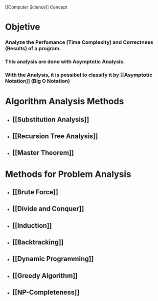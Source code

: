 [[Computer Science]] Concept

# Objetive

### Analyze the Perfomance (Time Complexity) and Correctness (Results) of a program.

### This analysis are done with **Asymptotic Analysis**. 

### With the Analysis, it is possibel to classify it by [[Asymptotic Notation]] (Big O Notation)

# Algorithm Analysis Methods

- ## [[Substitution Analysis]]
- ## [[Recursion Tree Analysis]]
- ## [[Master Theorem]]

#  Methods for Problem Analysis

- ## [[Brute Force]]
- ## [[Divide and Conquer]]
- ## [[Induction]]
- ## [[Backtracking]]
- ## [[Dynamic Programming]]
- ## [[Greedy Algorithm]]
- ## [[NP-Completeness]]